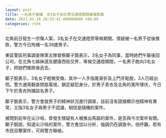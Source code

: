 ```yaml
---
layout: post
title: 一名男子被捕　涉3女子前日等交通燈期間被推跌案　
date: 2021-02-18 20:53:41.000000000 +08:00
categories: rthk
---
```


北角前日發生一宗傷人案，3名女子在交通燈旁等候期間，懷疑被一名男子從後推跌，警方今日拘捕一名38歲男子。

東區警區刑事調查隊第五隊督察鄺子銳表示，3名女子為同事，當時她們午飯後回公司，在北角七姊妹道及健康西街交界，等候交通燈期間，一名男子跑向3名女子，把她們推跌後逃去。

鄺子銳表示，3名女子輕微受傷，其中一人手指尾骨折及上門牙鬆脫，3人已經出院。警方通宵翻查閉路電視，鎖定疑犯身分，於男子青衣及北角的寓所埋伏，今日下午於青衣拘捕該名男子。

鄺子銳表示，警方會就男子的精神狀況進行調查，目前沒有證據顯示他精神有異常，又指3名女子與男子不認識，相信是隨機的案件。

被問到前年在尖沙咀，曾發生懷疑有人被推出馬路的案件，是否與今次案件有關。鄺子銳說，知道尖沙咀的案件，警方會加以分析，強調仍在調查中。他呼籲，若有市民目擊案件，可與警方聯絡。
